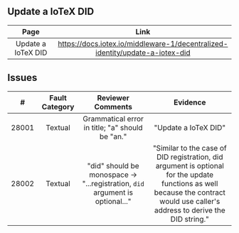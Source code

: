 ## Update a IoTeX DID
| Page        | Link           |
| :-------------: | :-------------:  | 
| Update a IoTeX DID | https://docs.iotex.io/middleware-1/decentralized-identity/update-a-iotex-did |


## Issues
| # | Fault Category | Reviewer Comments | Evidence |
| :--: | :--: | :--: | :--: |
| 28001 | Textual | Grammatical error in title; "a" should be "an." | "Update a IoTeX DID" |
| 28002 | Textual | "did" should be monospace -> "...registration, `did` argument is optional..." | "Similar to the case of DID registration, did argument is optional for the update functions as well because the contract would use caller's address to derive the DID string." |
